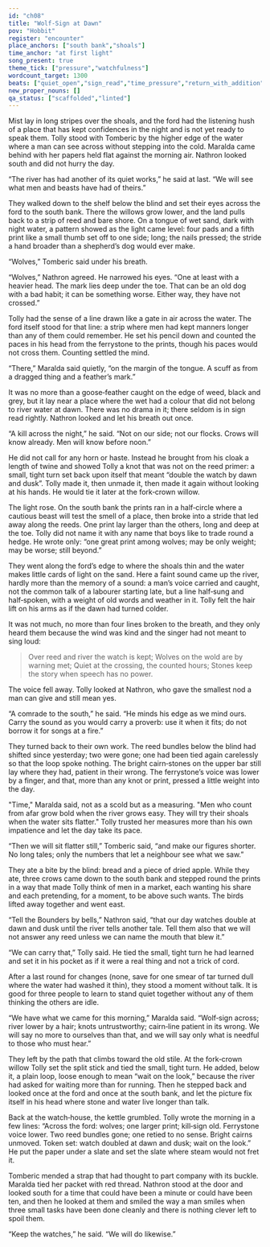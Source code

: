 ```yaml
---
id: "ch08"
title: "Wolf-Sign at Dawn"
pov: "Hobbit"
register: "encounter"
place_anchors: ["south bank","shoals"]
time_anchor: "at first light"
song_present: true
theme_tick: ["pressure","watchfulness"]
wordcount_target: 1300
beats: ["quiet_open","sign_read","time_pressure","return_with_addition"]
new_proper_nouns: []
qa_status: ["scaffolded","linted"]
---
```


Mist lay in long stripes over the shoals, and the ford had the listening hush of a place that has kept confidences in the night and is not yet ready to speak them. Tolly stood with Tomberic by the higher edge of the water where a man can see across without stepping into the cold. Maralda came behind with her papers held flat against the morning air. Nathron looked south and did not hurry the day.

“The river has had another of its quiet works,” he said at last. “We will see what men and beasts have had of theirs.”

They walked down to the shelf below the blind and set their eyes across the ford to the south bank. There the willows grow lower, and the land pulls back to a strip of reed and bare shore. On a tongue of wet sand, dark with night water, a pattern showed as the light came level: four pads and a fifth print like a small thumb set off to one side; long; the nails pressed; the stride a hand broader than a shepherd’s dog would ever make.

“Wolves,” Tomberic said under his breath.

“Wolves,” Nathron agreed. He narrowed his eyes. “One at least with a heavier head. The mark lies deep under the toe. That can be an old dog with a bad habit; it can be something worse. Either way, they have not crossed.”

Tolly had the sense of a line drawn like a gate in air across the water. The ford itself stood for that line: a strip where men had kept manners longer than any of them could remember. He set his pencil down and counted the paces in his head from the ferrystone to the prints, though his paces would not cross them. Counting settled the mind.

“There,” Maralda said quietly, “on the margin of the tongue. A scuff as from a dragged thing and a feather’s mark.”

It was no more than a goose‑feather caught on the edge of weed, black and grey, but it lay near a place where the wet had a colour that did not belong to river water at dawn. There was no drama in it; there seldom is in sign read rightly. Nathron looked and let his breath out once.

“A kill across the night,” he said. “Not on our side; not our flocks. Crows will know already. Men will know before noon.”

He did not call for any horn or haste. Instead he brought from his cloak a length of twine and showed Tolly a knot that was not on the reed primer: a small, tight turn set back upon itself that meant “double the watch by dawn and dusk”. Tolly made it, then unmade it, then made it again without looking at his hands. He would tie it later at the fork‑crown willow.

The light rose. On the south bank the prints ran in a half‑circle where a cautious beast will test the smell of a place, then broke into a stride that led away along the reeds. One print lay larger than the others, long and deep at the toe. Tolly did not name it with any name that boys like to trade round a hedge. He wrote only: “one great print among wolves; may be only weight; may be worse; still beyond.”

They went along the ford’s edge to where the shoals thin and the water makes little cards of light on the sand. Here a faint sound came up the river, hardly more than the memory of a sound: a man’s voice carried and caught, not the common talk of a labourer starting late, but a line half‑sung and half‑spoken, with a weight of old words and weather in it. Tolly felt the hair lift on his arms as if the dawn had turned colder.

It was not much, no more than four lines broken to the breath, and they only heard them because the wind was kind and the singer had not meant to sing loud:

> Over reed and river the watch is kept;
> Wolves on the wold are by warning met;
> Quiet at the crossing, the counted hours;
> Stones keep the story when speech has no power.

The voice fell away. Tolly looked at Nathron, who gave the smallest nod a man can give and still mean yes.

“A comrade to the south,” he said. “He minds his edge as we mind ours. Carry the sound as you would carry a proverb: use it when it fits; do not borrow it for songs at a fire.”

They turned back to their own work. The reed bundles below the blind had shifted since yesterday; two were gone; one had been tied again carelessly so that the loop spoke nothing. The bright cairn‑stones on the upper bar still lay where they had, patient in their wrong. The ferrystone’s voice was lower by a finger, and that, more than any knot or print, pressed a little weight into the day.

"Time," Maralda said, not as a scold but as a measuring. "Men who count from afar grow bold when the river grows easy. They will try their shoals when the water sits flatter." Tolly trusted her measures more than his own impatience and let the day take its pace.

“Then we will sit flatter still,” Tomberic said, “and make our figures shorter. No long tales; only the numbers that let a neighbour see what we saw.”

They ate a bite by the blind: bread and a piece of dried apple. While they ate, three crows came down to the south bank and stepped round the prints in a way that made Tolly think of men in a market, each wanting his share and each pretending, for a moment, to be above such wants. The birds lifted away together and went east.

“Tell the Bounders by bells,” Nathron said, “that our day watches double at dawn and dusk until the river tells another tale. Tell them also that we will not answer any reed unless we can name the mouth that blew it.”

“We can carry that,” Tolly said. He tied the small, tight turn he had learned and set it in his pocket as if it were a real thing and not a trick of cord.

After a last round for changes (none, save for one smear of tar turned dull where the water had washed it thin), they stood a moment without talk. It is good for three people to learn to stand quiet together without any of them thinking the others are idle.

“We have what we came for this morning,” Maralda said. “Wolf‑sign across; river lower by a hair; knots untrustworthy; cairn‑line patient in its wrong. We will say no more to ourselves than that, and we will say only what is needful to those who must hear.”

They left by the path that climbs toward the old stile. At the fork‑crown willow Tolly set the split stick and tied the small, tight turn. He added, below it, a plain loop, loose enough to mean “wait on the look,” because the river had asked for waiting more than for running. Then he stepped back and looked once at the ford and once at the south bank, and let the picture fix itself in his head where stone and water live longer than talk.

Back at the watch‑house, the kettle grumbled. Tolly wrote the morning in a few lines: “Across the ford: wolves; one larger print; kill‑sign old. Ferrystone voice lower. Two reed bundles gone; one retied to no sense. Bright cairns unmoved. Token set: watch doubled at dawn and dusk; wait on the look.” He put the paper under a slate and set the slate where steam would not fret it.

Tomberic mended a strap that had thought to part company with its buckle. Maralda tied her packet with red thread. Nathron stood at the door and looked south for a time that could have been a minute or could have been ten, and then he looked at them and smiled the way a man smiles when three small tasks have been done cleanly and there is nothing clever left to spoil them.

“Keep the watches,” he said. “We will do likewise.”
